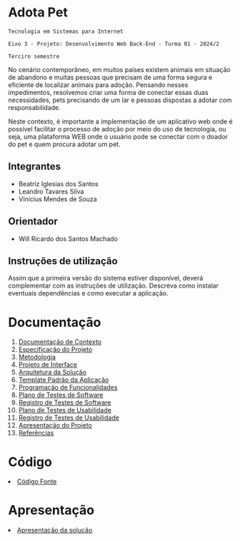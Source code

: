 # Adota Pet

`Tecnologia em Sistemas para Internet`

`Eixo 3 - Projeto: Desenvolvimento Web Back-End - Turma 01 - 2024/2`

`Terciro semestre`

No cenário contemporâneo, em muitos países existem animais em situação de abandono e muitas pessoas que precisam de uma forma segura e eficiente de localizar animais para adoção. Pensando nesses impedimentos, resolvemos criar uma forma de conectar essas duas necessidades, pets precisando de um lar e pessoas dispostas a adotar com responsabilidade.

Neste contexto, é importante a implementação de um aplicativo web onde é possível facilitar o processo de adoção por meio do uso de tecnologia, ou seja, uma plataforma WEB onde o usuário pode se conectar com o doador do pet e quem procura adotar um pet.

## Integrantes

* Beatriz Iglesias dos Santos
* Leandro Tavares Silva
* Vinícius Mendes de Souza

## Orientador

* Will Ricardo dos Santos Machado

## Instruções de utilização

Assim que a primeira versão do sistema estiver disponível, deverá complementar com as instruções de utilização. Descreva como instalar eventuais dependências e como executar a aplicação.

# Documentação

<ol>
<li><a href="docs/01-Documentação de Contexto.md"> Documentação de Contexto</a></li>
<li><a href="docs/02-Especificação do Projeto.md"> Especificação do Projeto</a></li>
<li><a href="docs/03-Metodologia.md"> Metodologia</a></li>
<li><a href="docs/04-Projeto de Interface.md"> Projeto de Interface</a></li>
<li><a href="docs/05-Arquitetura da Solução.md"> Arquitetura da Solução</a></li>
<li><a href="docs/06-Template Padrão da Aplicação.md"> Template Padrão da Aplicação</a></li>
<li><a href="docs/07-Programação de Funcionalidades.md"> Programação de Funcionalidades</a></li>
<li><a href="docs/08-Plano de Testes de Software.md"> Plano de Testes de Software</a></li>
<li><a href="docs/09-Registro de Testes de Software.md"> Registro de Testes de Software</a></li>
<li><a href="docs/10-Plano de Testes de Usabilidade.md"> Plano de Testes de Usabilidade</a></li>
<li><a href="docs/11-Registro de Testes de Usabilidade.md"> Registro de Testes de Usabilidade</a></li>
<li><a href="docs/12-Apresentação do Projeto.md"> Apresentação do Projeto</a></li>
<li><a href="docs/13-Referências.md"> Referências</a></li>
</ol>

# Código

<li><a href="src/README.md"> Código Fonte</a></li>

# Apresentação

<li><a href="presentation/README.md"> Apresentação da solução</a></li>
